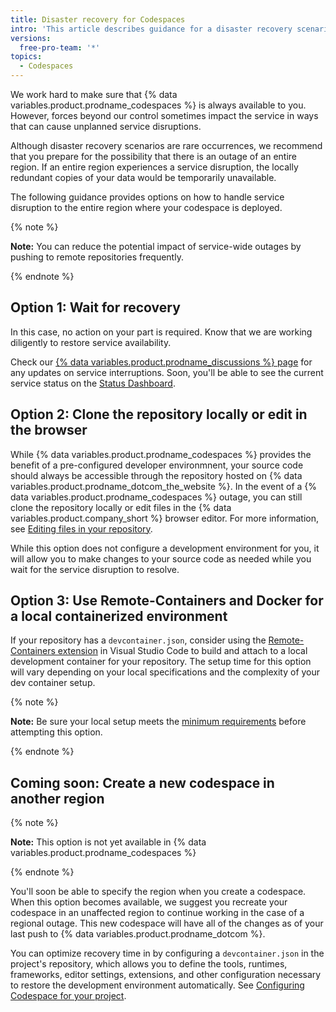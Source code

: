 ```yaml
---
title: Disaster recovery for Codespaces
intro: 'This article describes guidance for a disaster recovery scenario, when a whole region experiences an outage due to major natural disaster or widespread service interruption.'
versions:
  free-pro-team: '*'
topics:
  - Codespaces
---
```


We work hard to make sure that {% data variables.product.prodname_codespaces %} is always available to you. However, forces beyond our control sometimes impact the service in ways that can cause unplanned service disruptions.

Although disaster recovery scenarios are rare occurrences, we recommend that you prepare for the possibility that there is an outage of an entire region. If an entire region experiences a service disruption, the locally redundant copies of your data would be temporarily unavailable.

The following guidance provides options on how to handle service disruption to the entire region where your codespace is deployed.

{% note %}

**Note:** You can reduce the potential impact of service-wide outages by pushing to remote repositories frequently.

{% endnote %}

## Option 1: Wait for recovery

In this case, no action on your part is required. Know that we are working diligently to restore service availability. 

Check our [{% data variables.product.prodname_discussions %} page](https://github.com/github/feedback/discussions/categories/codespaces-feedback) for any updates on service interruptions. Soon, you'll be able to see the current service status on the [Status Dashboard](https://www.githubstatus.com/). 

## Option 2: Clone the repository locally or edit in the browser

While {% data variables.product.prodname_codespaces %} provides the benefit of a pre-configured developer environmnent, your source code should always be accessible through the repository hosted on {% data variables.product.prodname_dotcom_the_website %}. In the event of a {% data variables.product.prodname_codespaces %} outage, you can still clone the repository locally or edit files in the {% data variables.product.company_short %} browser editor. For more information, see [Editing files in your repository](/github/managing-files-in-a-repository/managing-files-on-github/editing-files-in-your-repository).

While this option does not configure a development environment for you, it will allow you to make changes to your source code as needed while you wait for the service disruption to resolve.

## Option 3: Use Remote-Containers and Docker for a local containerized environment

If your repository has a `devcontainer.json`, consider using the [Remote-Containers extension](https://code.visualstudio.com/docs/remote/containers#_quick-start-open-a-git-repository-or-github-pr-in-an-isolated-container-volume) in Visual Studio Code to build and attach to a local development container for your repository. The setup time for this option will vary depending on your local specifications and the complexity of your dev container setup.

{% note %}

**Note:** Be sure your local setup meets the [minimum requirements](https://code.visualstudio.com/docs/remote/containers#_system-requirements) before attempting this option.

{% endnote %}

## Coming soon: Create a new codespace in another region

{% note %}

**Note:** This option is not yet available in {% data variables.product.prodname_codespaces %}

{% endnote %}

You'll soon be able to specify the region when you create a codespace. When this option becomes available, we suggest you recreate your codespace in an unaffected region to continue working in the case of a regional outage. This new codespace will have all of the changes as of your last push to {% data variables.product.prodname_dotcom %}.

You can optimize recovery time in by configuring a `devcontainer.json` in the project's repository, which allows you to define the tools, runtimes, frameworks, editor settings, extensions, and other configuration necessary to restore the development environment automatically. See [Configuring Codespace for your project](/codespaces/setting-up-your-codespace/configuring-codespaces-for-your-project).
